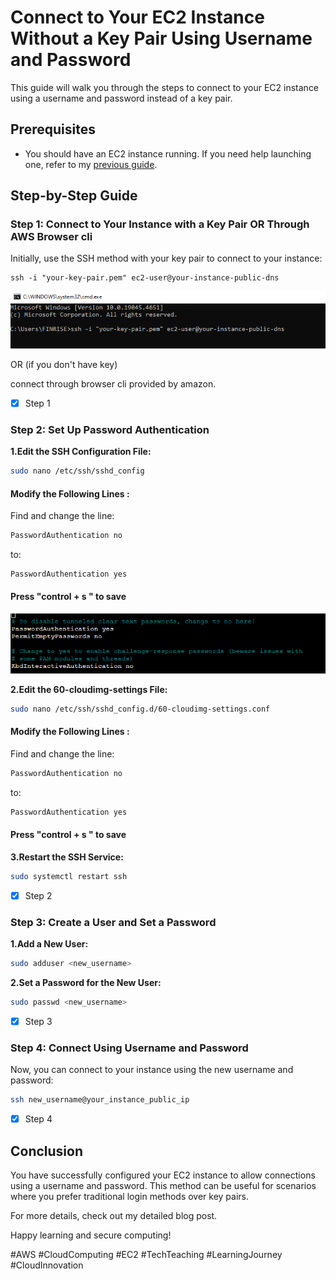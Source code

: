 # Connect to Your EC2 Instance Without a Key Pair Using Username and Password

This guide will walk you through the steps to connect to your EC2 instance using a username and password instead of a key pair.

## Prerequisites

- You should have an EC2 instance running. If you need help launching one, refer to my [previous guide](https://github.com/Akhtar21yr/Blog/blob/main/AWS/02-first-ec2.md).

## Step-by-Step Guide

### Step 1: Connect to Your Instance with a Key Pair OR  Through AWS Browser cli 

Initially, use the SSH method with your key pair to connect to your instance:

```ssh
ssh -i "your-key-pair.pem" ec2-user@your-instance-public-dns
```
![aws-sh-text](../assets/aws/03-connect-ec2-without-key/aws-smd-ssh-key.png)

OR (if you don't have key)

connect through browser cli provided by amazon.

- [x]  Step 1

### Step 2: Set Up Password Authentication

**1.Edit the SSH Configuration File:**
```sh
sudo nano /etc/ssh/sshd_config
```
#### Modify the Following Lines : 

Find and change the line:
```sh
PasswordAuthentication no
```
to:
```sh
PasswordAuthentication yes
```
#### Press "control + s " to save
![alt text](../assets/aws/03-connect-ec2-without-key/ssh_config.png)


**2.Edit the 60-cloudimg-settings File:**
```sh
sudo nano /etc/ssh/sshd_config.d/60-cloudimg-settings.conf
```
#### Modify the Following Lines : 

Find and change the line:
```sh
PasswordAuthentication no
```
to:
```sh
PasswordAuthentication yes
```
#### Press "control + s " to save

**3.Restart the SSH Service:**
```sh
sudo systemctl restart ssh
```
- [x]  Step 2

### Step 3: Create a User and Set a Password
**1.Add a New User:**
```sh
sudo adduser <new_username>
```
**2.Set a Password for the New User:**
```sh
sudo passwd <new_username>
```
- [x]  Step 3

### Step 4: Connect Using Username and Password
Now, you can connect to your instance using the new username and password:
```sh
ssh new_username@your_instance_public_ip
```
- [x]  Step 4

## Conclusion
You have successfully configured your EC2 instance to allow connections using a username and password. This method can be useful for scenarios where you prefer traditional login methods over key pairs.

For more details, check out my detailed blog post.

Happy learning and secure computing!

#AWS #CloudComputing #EC2 #TechTeaching #LearningJourney #CloudInnovation












